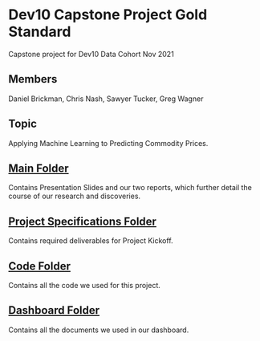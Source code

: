 # Dev10 Capstone Project Gold Standard
Capstone project for Dev10 Data Cohort Nov 2021

## Members
Daniel Brickman, Chris Nash, Sawyer Tucker, Greg Wagner

## Topic
Applying Machine Learning to Predicting Commodity Prices.

## [Main Folder](https://github.com/stuckerdev10/capstone-project-gold-standard)
Contains Presentation Slides and our two reports, which further detail the course of our research and discoveries.

## [Project Specifications Folder](https://github.com/stuckerdev10/capstone-project-gold-standard/tree/main/Project%20Specifications)
Contains required deliverables for Project Kickoff.

## [Code Folder](https://github.com/stuckerdev10/capstone-project-gold-standard/tree/main/code)
Contains all the code we used for this project.

## [Dashboard Folder](https://github.com/stuckerdev10/capstone-project-gold-standard/tree/main/dashboard)
Contains all the documents we used in our dashboard.
